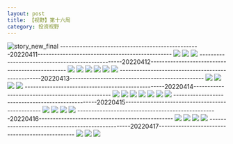 ```yaml
---
layout: post
title: 【视野】第十六周
category: 投资视野
---
```

![story_new_final](http://rab41f8zg.hd-bkt.clouddn.com/img/story_new_final_0322.png)
--------------------------------------------------20220411------------------------------------------------
![](http://rab41f8zg.hd-bkt.clouddn.com/img/factors-220411-1.png)
![](http://rab41f8zg.hd-bkt.clouddn.com/img/factors-220411-2.png)
![](http://rab41f8zg.hd-bkt.clouddn.com/img/factors-220411-3.png)
--------------------------------------------------20220412------------------------------------------------
![](http://rab41f8zg.hd-bkt.clouddn.com/img/factors-220413-1.png)
![](http://rab41f8zg.hd-bkt.clouddn.com/img/factors-220413-2.png)
![](http://rab41f8zg.hd-bkt.clouddn.com/img/factors-220413-3.png)
![](http://rab41f8zg.hd-bkt.clouddn.com/img/factors-220413-4.png)
![](http://rab41f8zg.hd-bkt.clouddn.com/img/factors-220413-5.png)
![](http://rab41f8zg.hd-bkt.clouddn.com/img/factors-220413-6.png)
--------------------------------------------------20220413------------------------------------------------
![](http://rab41f8zg.hd-bkt.clouddn.com/img/factors-220413-7.png)
![](http://rab41f8zg.hd-bkt.clouddn.com/img/factors-220413-8.png)
![](http://rab41f8zg.hd-bkt.clouddn.com/img/factors-220413-9.png)
![](http://rab41f8zg.hd-bkt.clouddn.com/img/factors-220413-10.png)
--------------------------------------------------20220414------------------------------------------------
![](http://rab41f8zg.hd-bkt.clouddn.com/img/factors-220414-1.png)
![](http://rab41f8zg.hd-bkt.clouddn.com/img/factors-220414-2.png)
![](http://rab41f8zg.hd-bkt.clouddn.com/img/factors-220414-3.png)
![](http://rab41f8zg.hd-bkt.clouddn.com/img/factors-220414-4.png)
![](http://rab41f8zg.hd-bkt.clouddn.com/img/factors-220414-5.png)
![](http://rab41f8zg.hd-bkt.clouddn.com/img/factors-220414-6.png)
![](http://rab41f8zg.hd-bkt.clouddn.com/img/factors-220414-7.png)
--------------------------------------------------20220415------------------------------------------------
![](http://rab41f8zg.hd-bkt.clouddn.com/img/factors-220415-1.png)
![](http://rab41f8zg.hd-bkt.clouddn.com/img/factors-220415-2.png)
![](http://rab41f8zg.hd-bkt.clouddn.com/img/factors-220415-3.png)
![](http://rab41f8zg.hd-bkt.clouddn.com/img/factors-220415-4.png)
--------------------------------------------------20220416------------------------------------------------
![](http://rab41f8zg.hd-bkt.clouddn.com/img/factors-new-220416-1.png)
![](http://rab41f8zg.hd-bkt.clouddn.com/img/factors-new-220416-2.png)
![](http://rab41f8zg.hd-bkt.clouddn.com/img/factors-new-220416-3.png)
![](http://rab41f8zg.hd-bkt.clouddn.com/img/factors-new-220416-4.png)
--------------------------------------------------20220417------------------------------------------------
![](http://rab41f8zg.hd-bkt.clouddn.com/img/factors-220417-1.png)
![](http://rab41f8zg.hd-bkt.clouddn.com/img/factors-220417-2.png)
![](http://rab41f8zg.hd-bkt.clouddn.com/img/factors-220417-3.png)

  




